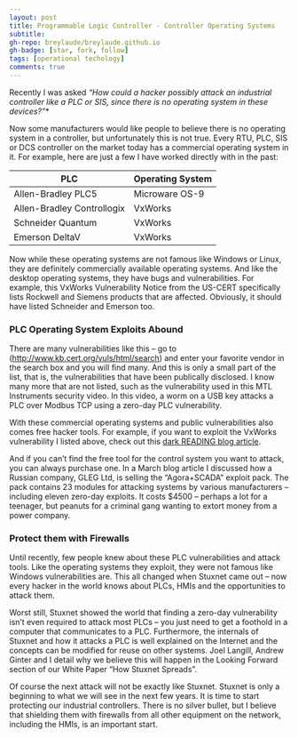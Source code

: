 ```yaml
---
layout: post
title: Programmable Logic Controller - Controller Operating Systems
subtitle: 
gh-repo: breylaude/breylaude.github.io
gh-badge: [star, fork, follow]
tags: [operational techology]
comments: true
---
```


Recently I was asked *“How could a hacker possibly attack an industrial controller like a PLC or SIS, since there is no operating system in these devices?”**

Now some manufacturers would like people to believe there is no operating system in a controller, but unfortunately this is not true. Every RTU, PLC, SIS or DCS controller on the market today has a commercial operating system in it. For example, here are just a few I have worked directly with in the past:

|PLC |Operating System|
|-----|--------|
|Allen-Bradley PLC5|Microware OS-9       |
|Allen-Bradley Controllogix  |VxWorks      |
|Schneider Quantum  |VxWorks      |
|Emerson DeltaV     |VxWorks      |

Now while these operating systems are not famous like Windows or Linux, they are definitely commercially available operating systems. And like the desktop operating systems, they have bugs and vulnerabilities. For example, this VxWorks Vulnerability Notice from the US-CERT specifically lists Rockwell and Siemens products that are affected. Obviously, it should have listed Schneider and Emerson too.

### PLC Operating System Exploits Abound

There are many vulnerabilities like this – go to (http://www.kb.cert.org/vuls/html/search) and enter your favorite vendor in the search box and you will find many. And this is only a small part of the list, that is, the vulnerabilities that have been publically disclosed. I know many more that are not listed, such as the vulnerability used in this MTL Instruments security video.  In this video, a worm on a USB key attacks a PLC over Modbus TCP using a zero-day PLC vulnerability.

With these commercial operating systems and public vulnerabilities also comes free hacker tools. For example, if you want to exploit the VxWorks vulnerability I listed above, check out this [dark READING blog article](http://www.darkreading.com/blog/227700848/vxworks-vulnerability-tools-released.html).

And if you can’t find the free tool for the control system you want to attack, you can always purchase one. In a March blog article I discussed how a Russian company, GLEG Ltd, is selling the “Agora+SCADA” exploit pack. The pack contains 23 modules for attacking systems by various manufacturers – including eleven zero-day exploits. It costs $4500 – perhaps a lot for a teenager, but peanuts for a criminal gang wanting to extort money from a power company.

### Protect them with Firewalls

Until recently, few people knew about these PLC vulnerabilities and attack tools. Like the operating systems they exploit, they were not famous like Windows vulnerabilities are. This all changed when Stuxnet came out – now every hacker in the world knows about PLCs, HMIs and the opportunities to attack them.

Worst still, Stuxnet showed the world that finding a zero-day vulnerability isn’t even required to attack most PLCs – you just need to get a foothold in a computer that communicates to a PLC. Furthermore, the internals of Stuxnet and how it attacks a PLC is well explained on the Internet and the concepts can be modified for reuse on other systems. Joel Langill, Andrew Ginter and I detail why we believe this will happen in the Looking Forward section of our White Paper “How Stuxnet Spreads”.

Of course the next attack will not be exactly like Stuxnet. Stuxnet is only a beginning to what we will see in the next few years. It is time to start protecting our industrial controllers. There is no silver bullet, but I believe that shielding them with firewalls from all other equipment on the network, including the HMIs, is an important start.
